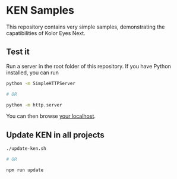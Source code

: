 # KEN Samples

This repository contains very simple samples, demonstrating the capatibilities of Kolor Eyes Next.

## Test it

Run a server in the root folder of this repository. If you have Python installed, you can run 
````bash
python -m SimpleHTTPServer

# OR

python -m http.server
````

You can then browse [your localhost](http://localhost:8000).

## Update KEN in all projects

````bash
./update-ken.sh

# OR

npm run update
````